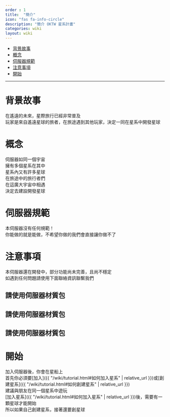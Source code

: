 ```yaml
---
order : 1
title:  "簡介"
icon: "fas fa-info-circle"
description: "簡介 OKTW 星系計畫"
categories: wiki
layout: wiki
---
```


- [背景故事](#背景故事)
- [概念](#概念)
- [伺服器規範](#伺服器規範)
- [注意事項](#注意事項)
- [開始](#開始)

---

# 背景故事

在遙遠的未來，星際旅行已經非常普及  
玩家是來自遙遠星球的旅者，在旅途遇到其他玩家，決定一同在星系中開發星球

# 概念

伺服器如同一個宇宙  
擁有多個星系在其中  
星系內又有許多星球  
在旅途中的旅行者們  
在這廣大宇宙中相遇  
決定去建設開發星球  

# 伺服器規範

本伺服器沒有任何規範！  
你能做的就是能做，不希望你做的我們會直接讓你做不了

# 注意事項

本伺服器還在開發中，部分功能尚未完善，且尚不穩定  
如遇到任何問題請使用下面聯絡資訊聯繫我們

## 請使用伺服器材質包

## 請使用伺服器材質包

## 請使用伺服器材質包

# 開始

加入伺服器後，你會在星船上  
首先你必須要[加入]({{ "/wiki/tutorial.html#如何加入星系" | relative_url }})或[創建星系]({{ "/wiki/tutorial.html#如何創建星系" | relative_url }})  
建議與朋友在同一個星系中遊玩  
[加入星系]({{ "/wiki/tutorial.html#如何加入星系" | relative_url }})後，需要有一顆星球才能開始  
所以如果自己創建星系，接著還要創星球  

